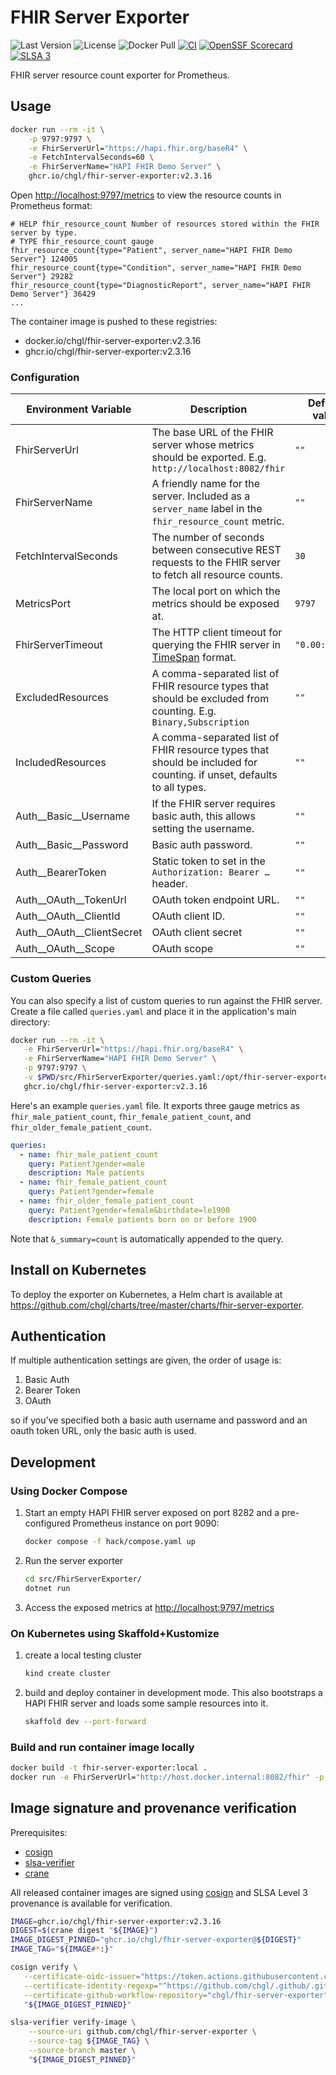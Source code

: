 # FHIR Server Exporter

![Last Version](https://img.shields.io/github/v/release/chgl/fhir-server-exporter)
![License](https://img.shields.io/github/license/chgl/fhir-server-exporter)
![Docker Pull](https://img.shields.io/docker/pulls/chgl/fhir-server-exporter)
[![CI](https://github.com/chgl/fhir-server-exporter/actions/workflows/ci.yaml/badge.svg)](https://github.com/chgl/fhir-server-exporter/actions/workflows/ci.yaml)
[![OpenSSF Scorecard](https://api.scorecard.dev/projects/github.com/chgl/fhir-server-exporter/badge)](https://scorecard.dev/viewer/?uri=github.com/chgl/fhir-server-exporter)
[![SLSA 3](https://slsa.dev/images/gh-badge-level3.svg)](https://slsa.dev)

FHIR server resource count exporter for Prometheus.

## Usage

```sh
docker run --rm -it \
    -p 9797:9797 \
    -e FhirServerUrl="https://hapi.fhir.org/baseR4" \
    -e FetchIntervalSeconds=60 \
    -e FhirServerName="HAPI FHIR Demo Server" \
    ghcr.io/chgl/fhir-server-exporter:v2.3.16
```

Open <http://localhost:9797/metrics> to view the resource counts in Prometheus format:

```console
# HELP fhir_resource_count Number of resources stored within the FHIR server by type.
# TYPE fhir_resource_count gauge
fhir_resource_count{type="Patient", server_name="HAPI FHIR Demo Server"} 124005
fhir_resource_count{type="Condition", server_name="HAPI FHIR Demo Server"} 29282
fhir_resource_count{type="DiagnosticReport", server_name="HAPI FHIR Demo Server"} 36429
...
```

The container image is pushed to these registries:

- docker.io/chgl/fhir-server-exporter:v2.3.16
- ghcr.io/chgl/fhir-server-exporter:v2.3.16

### Configuration

| Environment Variable          | Description                                                                                                                                                               | Default value  |
| ----------------------------- | ------------------------------------------------------------------------------------------------------------------------------------------------------------------------- | -------------- |
| FhirServerUrl                 | The base URL of the FHIR server whose metrics should be exported. E.g. `http://localhost:8082/fhir`                                                                       | `""`           |
| FhirServerName                | A friendly name for the server. Included as a `server_name` label in the `fhir_resource_count` metric.                                                                    | `""`           |
| FetchIntervalSeconds          | The number of seconds between consecutive REST requests to the FHIR server to fetch all resource counts.                                                                  | `30`           |
| MetricsPort                   | The local port on which the metrics should be exposed at.                                                                                                                 | `9797`         |
| FhirServerTimeout             | The HTTP client timeout for querying the FHIR server in [TimeSpan](https://learn.microsoft.com/en-us/dotnet/standard/base-types/standard-timespan-format-strings) format. | `"0.00:02:00"` |
| ExcludedResources             | A comma-separated list of FHIR resource types that should be excluded from counting. E.g. `Binary,Subscription`                                                           | `""`           |
| IncludedResources             | A comma-separated list of FHIR resource types that should be included for counting. if unset, defaults to all types.                                                      | `""`           |
| Auth\_\_Basic\_\_Username     | If the FHIR server requires basic auth, this allows setting the username.                                                                                                 | `""`           |
| Auth\_\_Basic\_\_Password     | Basic auth password.                                                                                                                                                      | `""`           |
| Auth\_\_BearerToken           | Static token to set in the `Authorization: Bearer …` header.                                                                                                              | `""`           |
| Auth\_\_OAuth\_\_TokenUrl     | OAuth token endpoint URL.                                                                                                                                                 | `""`           |
| Auth\_\_OAuth\_\_ClientId     | OAuth client ID.                                                                                                                                                          | `""`           |
| Auth\_\_OAuth\_\_ClientSecret | OAuth client secret                                                                                                                                                       | `""`           |
| Auth\_\_OAuth\_\_Scope        | OAuth scope                                                                                                                                                               | `""`           |

### Custom Queries

You can also specify a list of custom queries to run against the FHIR server.
Create a file called `queries.yaml` and place it in the application's main directory:

```sh
docker run --rm -it \
   -e FhirServerUrl="https://hapi.fhir.org/baseR4" \
   -e FhirServerName="HAPI FHIR Demo Server" \
   -p 9797:9797 \
   -v $PWD/src/FhirServerExporter/queries.yaml:/opt/fhir-server-exporter/queries.yaml:ro \
   ghcr.io/chgl/fhir-server-exporter:v2.3.16
```

Here's an example `queries.yaml` file. It exports three gauge metrics as `fhir_male_patient_count`,
`fhir_female_patient_count`, and `fhir_older_female_patient_count`.

```yaml
queries:
  - name: fhir_male_patient_count
    query: Patient?gender=male
    description: Male patients
  - name: fhir_female_patient_count
    query: Patient?gender=female
  - name: fhir_older_female_patient_count
    query: Patient?gender=female&birthdate=le1900
    description: Female patients born on or before 1900
```

Note that `&_summary=count` is automatically appended to the query.

## Install on Kubernetes

To deploy the exporter on Kubernetes, a Helm chart is available at <https://github.com/chgl/charts/tree/master/charts/fhir-server-exporter>.

## Authentication

If multiple authentication settings are given, the order of usage is:

1. Basic Auth
1. Bearer Token
1. OAuth

so if you've specified both a basic auth username and password and an oauth token URL, only the basic auth is used.

## Development

### Using Docker Compose

1. Start an empty HAPI FHIR server exposed on port 8282 and a pre-configured Prometheus instance on port 9090:

   ```sh
   docker compose -f hack/compose.yaml up
   ```

1. Run the server exporter

   ```sh
   cd src/FhirServerExporter/
   dotnet run
   ```

1. Access the exposed metrics at <http://localhost:9797/metrics>

### On Kubernetes using Skaffold+Kustomize

1. create a local testing cluster

   ```sh
   kind create cluster
   ```

1. build and deploy container in development mode. This also bootstraps a HAPI FHIR server and loads some sample resources into it.

   ```sh
   skaffold dev --port-forward
   ```

### Build and run container image locally

```sh
docker build -t fhir-server-exporter:local .
docker run -e FhirServerUrl="http://host.docker.internal:8082/fhir" -p 9797:9797 fhir-server-exporter:local
```

## Image signature and provenance verification

Prerequisites:

- [cosign](https://github.com/sigstore/cosign/releases)
- [slsa-verifier](https://github.com/slsa-framework/slsa-verifier/releases)
- [crane](https://github.com/google/go-containerregistry/releases)

All released container images are signed using [cosign](https://github.com/sigstore/cosign) and SLSA Level 3 provenance is available for verification.

```sh
IMAGE=ghcr.io/chgl/fhir-server-exporter:v2.3.16
DIGEST=$(crane digest "${IMAGE}")
IMAGE_DIGEST_PINNED="ghcr.io/chgl/fhir-server-exporter@${DIGEST}"
IMAGE_TAG="${IMAGE#*:}"

cosign verify \
   --certificate-oidc-issuer="https://token.actions.githubusercontent.com" \
   --certificate-identity-regexp="^https://github.com/chgl/.github/.github/workflows/standard-build.yaml@[0-9a-f]{40}$" \
   --certificate-github-workflow-repository="chgl/fhir-server-exporter" \
   "${IMAGE_DIGEST_PINNED}"

slsa-verifier verify-image \
    --source-uri github.com/chgl/fhir-server-exporter \
    --source-tag ${IMAGE_TAG} \
    --source-branch master \
    "${IMAGE_DIGEST_PINNED}"
```
